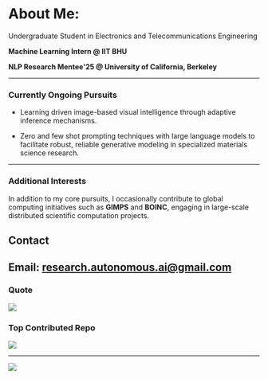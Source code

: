 


# About Me:
 Undergraduate Student in Electronics and Telecommunications Engineering<br>

 **Machine Learning Intern @ IIT BHU**
 
**NLP Research Mentee'25 @ University of California, Berkeley**

---

### Currently Ongoing Pursuits

- Learning driven image-based visual intelligence through adaptive inference mechanisms.

- Zero and few shot prompting techniques with large language models to facilitate robust, reliable generative modeling in specialized materials science research.
  
---

### Additional Interests

In addition to my core pursuits, I occasionally contribute to global computing initiatives such as **GIMPS** and **BOINC**, engaging in large-scale distributed scientific computation projects.

##  Contact
**Email:** [research.autonomous.ai@gmail.com](mailto:research.autonomous.ai@gmail.com)
---


###  Quote
![](https://quotes-github-readme.vercel.app/api?type=horizontal&theme=radical)

###  Top Contributed Repo
![](https://github-contributor-stats.vercel.app/api?username=Alphino1&limit=5&theme=dark&combine_all_yearly_contributions=true)

---
[![](https://visitcount.itsvg.in/api?id=Alphino1&icon=0&color=0)](https://visitcount.itsvg.in)

<!-- Proudly created with GPRM ( https://gprm.itsvg.in ) -->

